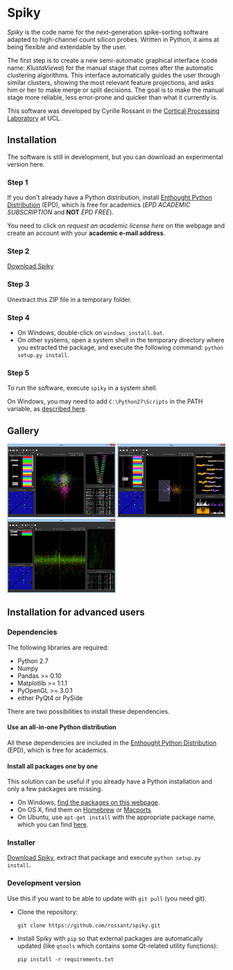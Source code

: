 Spiky
=====

*Spiky* is the code name for the next-generation spike-sorting software 
adapted to high-channel count silicon probes. Written in Python, it aims at 
being flexible and extendable by the user.

The first step is to create a new semi-automatic graphical interface
(code name: *KlustaViewa*) for
the manual stage that comes after the automatic clustering algorithms.
This interface automatically guides the user through similar clusters,
showing the most relevant feature projections, and asks him or her to make merge or
split decisions. The goal is to make the manual stage more reliable, less
error-prone and quicker than what it currently is.

This software was developed by Cyrille Rossant in the [Cortical Processing Laboratory](http://www.ucl.ac.uk/cortexlab) at UCL.

Installation
------------

The software is still in development, but you can download an experimental
version here.

### Step 1

If you don't already have a Python distribution, install [Enthought Python Distribution](http://www.enthought.com/products/edudownload.php) (EPD), which is free for academics (*EPD ACADEMIC SUBSCRIPTION* and **NOT** *EPD FREE*).

You need to click on *request an academic license here* on the webpage and create an account with your **academic e-mail address**.


### Step 2

[Download Spiky](http://spiky.rossant.net/spiky-0.1.0.dev.zip)


### Step 3

Unextract this ZIP file in a temporary folder.


### Step 4

  * On Windows, double-click on `windows_install.bat`.
  * On other systems, open a system shell in the temporary directory where
    you extracted the package, and execute the following command:
    `python setup.py install`.

### Step 5

To run the software, execute `spiky` in a system shell.

On Windows, you may need to add `C:\Python27\Scripts` in the PATH variable,
as [described here](http://geekswithblogs.net/renso/archive/2009/10/21/how-to-set-the-windows-path-in-windows-7.aspx).


Gallery
-------

[![Screenshot 1](images/thumbnails/img0.png)](images/img0.png)
[![Screenshot 2](images/thumbnails/img1.png)](images/img1.png)
[![Screenshot 3](images/thumbnails/img2.png)](images/img2.png)


Installation for advanced users
-------------------------------

### Dependencies
  
The following libraries are required:
  
  * Python 2.7
  * Numpy
  * Pandas >= 0.10
  * Matplotlib >= 1.1.1
  * PyOpenGL >= 3.0.1
  * either PyQt4 or PySide

There are two possibilities to install these dependencies.
  
#### Use an all-in-one Python distribution

All these dependencies are included in the 
[Enthought Python Distribution](http://www.enthought.com/products/epd.php) (EPD),
which is free for academics.


#### Install all packages one by one

This solution can be useful if you already have a Python installation and 
only a few packages are missing.

  * On Windows, [find the packages on this webpage](http://www.lfd.uci.edu/~gohlke/pythonlibs/).
  * On OS X, find them on [Homebrew](http://mxcl.github.com/homebrew/) or [Macports](http://www.macports.org/)
  * On Ubuntu, use `apt-get install` with the appropriate package name, which you can find [here](http://packages.ubuntu.com/).


### Installer

[Download Spiky](http://spiky.rossant.net/spiky-0.1.0.dev.zip), extract that package
and execute `python setup.py install`.


### Development version

Use this if you want to be able to update with `git pull` (you need git).

  * Clone the repository:
  
        git clone https://github.com/rossant/spiky.git
  
  * Install Spiky with `pip` so that external packages are automatically
    updated (like `qtools` which contains some Qt-related utility functions):
  
        pip install -r requirements.txt

  
    
